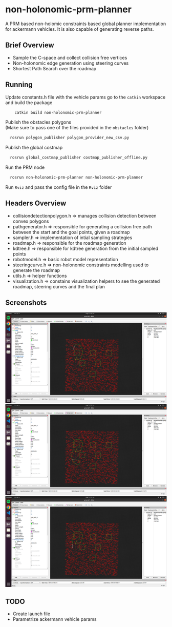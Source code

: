 
# non-holonomic-prm-planner

A PRM based non-holomic constraints based global planner implementation for ackermann vehicles. It is also capable of generating reverse paths. 



## Brief Overview


* Sample the C-space and collect collision free vertices
* Non-holonomic edge generation using steering curves 
* Shortest Path Search over the roadmap 

## Running 

Update constants.h file with the vehicle params
go to the ```catkin``` workspace and build the package 
```bash
    catkin build non-holonomic-prm-planner
```

Publish the obstacles polygons  
(Make sure to pass one of the files provided in the ```obstacles``` folder)   

```bash
  rosrun polygon_publisher polygon_provider_new_csv.py
```

Publish the global costmap
```bash
  rosrun global_costmap_publisher costmap_publisher_offline.py
```

Run the PRM node 
```bash
  rosrun non-holonomic-prm-planner non-holonomic-prm-planner
```
Run ```Rviz``` and pass the config file in the ```Rviz``` folder

## Headers Overview

 * collisiondetectionpolygon.h => manages collision detection between convex polygons  
 * pathgenerator.h => responsible for generating a collision free path between the start and the goal points, given a roadmap
 * sampler.h => implementation of intial sampling strategies
 * roadmap.h => responsible for the roadmap generation 
 * kdtree.h => responsible for kdtree generation from the initial sampled points
 * robotmodel.h => basic robot model representation
 * steeringcurve.h => non-holonomic constraints modelling used to generate the roadmap 
 * utils.h => helper functions
 * visualization.h => constains visualization helpers to see the generated roadmap, steering curves and the final plan
## Screenshots


![Sample Generated Path](/screenshots/1.png?raw=true)
![Sample Generated Path](/screenshots/2.png?raw=true)
![Sample Generated Path](/screenshots/3.png?raw=true)


## TODO
* Create launch file
* Parametrize ackermann vehicle params